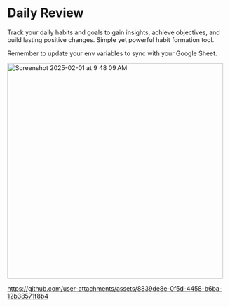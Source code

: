 # Daily Review

Track your daily habits and goals to gain insights, achieve objectives, and build lasting positive changes. Simple yet powerful habit formation tool.

Remember to update your env variables to sync with your Google Sheet.

<img width="492" alt="Screenshot 2025-02-01 at 9 48 09 AM" src="https://github.com/user-attachments/assets/2e395d73-a825-4170-bf2d-ecd48a9966dd" />

https://github.com/user-attachments/assets/8839de8e-0f5d-4458-b6ba-12b38571f8b4

